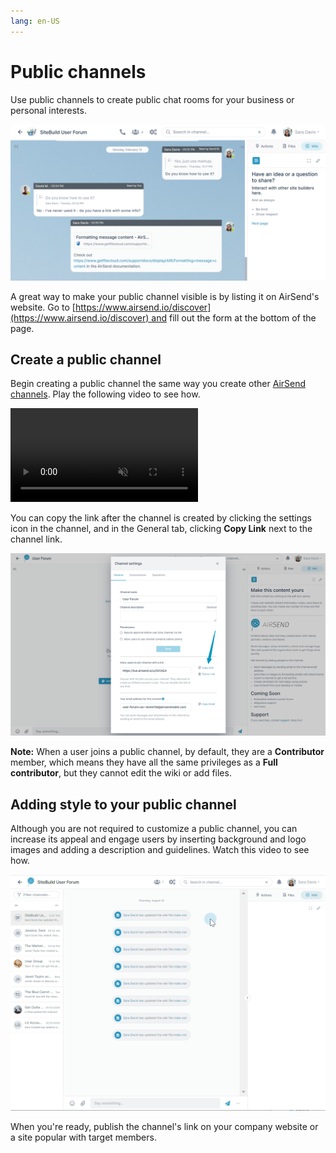 ```yaml
---
lang: en-US
---
```


# Public channels

Use public channels to create public chat rooms for your business or personal interests.

![](../assets/channels/public-channels/as-public-channel-example.png)

A great way to make your public channel visible is by listing it on AirSend's website. Go to [https://www.airsend.io/discover](https://www.airsend.io/discover) and fill out the form at the bottom of the page.

## Create a public channel

Begin creating a public channel the same way you create other [AirSend channels](/channels). Play the following video to see how.

<video src="../assets/channels/public-channels/create-pub-channel.mp4" muted controls></video>

You can copy the link after the channel is created by clicking the settings icon in the channel, and in the General tab, clicking **Copy Link** next to the channel link.

![](../assets/channels/public-channels/as-settings-copy-link.png)

**Note:** When a user joins a public channel, by default, they are a **Contributor** member, which means they have all the same privileges as a **Full contributor**, but they cannot edit the wiki or add files. 

## Adding style to your public channel

Although you are not required to customize a public channel, you can increase its appeal and engage users by inserting background and logo images and adding a description and guidelines. Watch this video to see how.

![](../assets/channels/public-channels/as-custom-public.gif)

When you're ready, publish the channel's link on your company website or a site popular with target members.